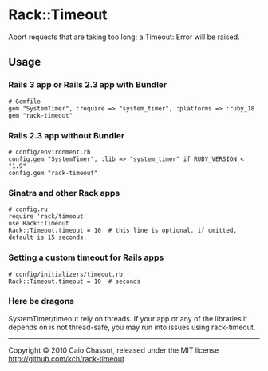 Rack::Timeout
=============

Abort requests that are taking too long; a Timeout::Error will be raised.


Usage
-----

### Rails 3 app or Rails 2.3 app with Bundler

    # Gemfile
    gem "SystemTimer", :require => "system_timer", :platforms => :ruby_18
    gem "rack-timeout"


### Rails 2.3 app without Bundler

    # config/environment.rb
    config.gem "SystemTimer", :lib => "system_timer" if RUBY_VERSION < "1.9"
    config.gem "rack-timeout"


### Sinatra and other Rack apps

    # config.ru
    require 'rack/timeout'
    use Rack::Timeout
    Rack::Timeout.timeout = 10  # this line is optional. if omitted, default is 15 seconds.


### Setting a custom timeout for Rails apps

    # config/initializers/timeout.rb
    Rack::Timeout.timeout = 10  # seconds


### Here be dragons

SystemTimer/timeout rely on threads. If your app or any of the libraries it depends on is
not thread-safe, you may run into issues using rack-timeout.


---
Copyright © 2010 Caio Chassot, released under the MIT license
<http://github.com/kch/rack-timeout>
